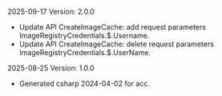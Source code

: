 2025-09-17 Version: 2.0.0
- Update API CreateImageCache: add request parameters ImageRegistryCredentials.$.Username.
- Update API CreateImageCache: delete request parameters ImageRegistryCredentials.$.UserName.


2025-08-25 Version: 1.0.0
- Generated csharp 2024-04-02 for acc.

